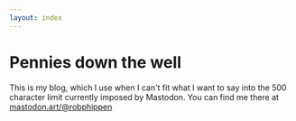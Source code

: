 ```yaml
---
layout: index
---
```

# Pennies down the well
This is my blog, which I use when I can't fit what I want to say into the 500 character
limit currently imposed by Mastodon. You can find me there at
<a rel="me" href="https://mastodon.art/@robphippen">mastodon.art/@robphippen</a>
